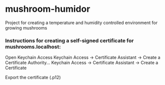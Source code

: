# mushroom-humidor
Project for creating a temperature and humidity controlled environment for growing mushrooms

### Instructions for creating a self-signed certificate for mushrooms.localhost:
Open Keychain Access
Keychain Access -> Certificate Assistant -> Create a Certificate Authority...
Keychain Access -> Certificate Assistant -> Create a Certificate

Export the certificate (.p12)
